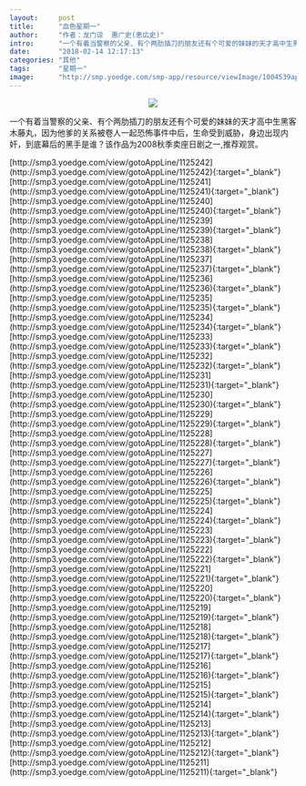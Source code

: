 ```yaml
---
layout:     post
title:      "血色星期一"
author:     "作者：龙门谅  惠广史(恵広史)"
intro:      "一个有着当警察的父亲、有个两肋插刀的朋友还有个可爱的妹妹的天才高中生黑客木藤丸，因为他爹的关系被卷人一起恐怖事件中后，生命受到威胁，身边出现内奸，到底幕后的黑手是谁？该作品为2008秋季卖座日剧之一,推荐观赏。"
date:       "2018-02-14 12:17:13"
categories: "其他"
tags:       "星期一"
image:      "http://smp.yoedge.com/smp-app/resource/viewImage/1004539appline.png"
---
```

<div style="text-align: center">
<p><img src="http://smp.yoedge.com/smp-app/resource/viewImage/1004539appline.png"/></p>
</div>
<p class="post-meta">
<span>一个有着当警察的父亲、有个两肋插刀的朋友还有个可爱的妹妹的天才高中生黑客木藤丸，因为他爹的关系被卷人一起恐怖事件中后，生命受到威胁，身边出现内奸，到底幕后的黑手是谁？该作品为2008秋季卖座日剧之一,推荐观赏。</span>
</p>
[http://smp3.yoedge.com/view/gotoAppLine/1125242](http://smp3.yoedge.com/view/gotoAppLine/1125242){:target="_blank"}
[http://smp3.yoedge.com/view/gotoAppLine/1125241](http://smp3.yoedge.com/view/gotoAppLine/1125241){:target="_blank"}
[http://smp3.yoedge.com/view/gotoAppLine/1125240](http://smp3.yoedge.com/view/gotoAppLine/1125240){:target="_blank"}
[http://smp3.yoedge.com/view/gotoAppLine/1125239](http://smp3.yoedge.com/view/gotoAppLine/1125239){:target="_blank"}
[http://smp3.yoedge.com/view/gotoAppLine/1125238](http://smp3.yoedge.com/view/gotoAppLine/1125238){:target="_blank"}
[http://smp3.yoedge.com/view/gotoAppLine/1125237](http://smp3.yoedge.com/view/gotoAppLine/1125237){:target="_blank"}
[http://smp3.yoedge.com/view/gotoAppLine/1125236](http://smp3.yoedge.com/view/gotoAppLine/1125236){:target="_blank"}
[http://smp3.yoedge.com/view/gotoAppLine/1125235](http://smp3.yoedge.com/view/gotoAppLine/1125235){:target="_blank"}
[http://smp3.yoedge.com/view/gotoAppLine/1125234](http://smp3.yoedge.com/view/gotoAppLine/1125234){:target="_blank"}
[http://smp3.yoedge.com/view/gotoAppLine/1125233](http://smp3.yoedge.com/view/gotoAppLine/1125233){:target="_blank"}
[http://smp3.yoedge.com/view/gotoAppLine/1125232](http://smp3.yoedge.com/view/gotoAppLine/1125232){:target="_blank"}
[http://smp3.yoedge.com/view/gotoAppLine/1125231](http://smp3.yoedge.com/view/gotoAppLine/1125231){:target="_blank"}
[http://smp3.yoedge.com/view/gotoAppLine/1125230](http://smp3.yoedge.com/view/gotoAppLine/1125230){:target="_blank"}
[http://smp3.yoedge.com/view/gotoAppLine/1125229](http://smp3.yoedge.com/view/gotoAppLine/1125229){:target="_blank"}
[http://smp3.yoedge.com/view/gotoAppLine/1125228](http://smp3.yoedge.com/view/gotoAppLine/1125228){:target="_blank"}
[http://smp3.yoedge.com/view/gotoAppLine/1125227](http://smp3.yoedge.com/view/gotoAppLine/1125227){:target="_blank"}
[http://smp3.yoedge.com/view/gotoAppLine/1125226](http://smp3.yoedge.com/view/gotoAppLine/1125226){:target="_blank"}
[http://smp3.yoedge.com/view/gotoAppLine/1125225](http://smp3.yoedge.com/view/gotoAppLine/1125225){:target="_blank"}
[http://smp3.yoedge.com/view/gotoAppLine/1125224](http://smp3.yoedge.com/view/gotoAppLine/1125224){:target="_blank"}
[http://smp3.yoedge.com/view/gotoAppLine/1125223](http://smp3.yoedge.com/view/gotoAppLine/1125223){:target="_blank"}
[http://smp3.yoedge.com/view/gotoAppLine/1125222](http://smp3.yoedge.com/view/gotoAppLine/1125222){:target="_blank"}
[http://smp3.yoedge.com/view/gotoAppLine/1125221](http://smp3.yoedge.com/view/gotoAppLine/1125221){:target="_blank"}
[http://smp3.yoedge.com/view/gotoAppLine/1125220](http://smp3.yoedge.com/view/gotoAppLine/1125220){:target="_blank"}
[http://smp3.yoedge.com/view/gotoAppLine/1125219](http://smp3.yoedge.com/view/gotoAppLine/1125219){:target="_blank"}
[http://smp3.yoedge.com/view/gotoAppLine/1125218](http://smp3.yoedge.com/view/gotoAppLine/1125218){:target="_blank"}
[http://smp3.yoedge.com/view/gotoAppLine/1125217](http://smp3.yoedge.com/view/gotoAppLine/1125217){:target="_blank"}
[http://smp3.yoedge.com/view/gotoAppLine/1125216](http://smp3.yoedge.com/view/gotoAppLine/1125216){:target="_blank"}
[http://smp3.yoedge.com/view/gotoAppLine/1125215](http://smp3.yoedge.com/view/gotoAppLine/1125215){:target="_blank"}
[http://smp3.yoedge.com/view/gotoAppLine/1125214](http://smp3.yoedge.com/view/gotoAppLine/1125214){:target="_blank"}
[http://smp3.yoedge.com/view/gotoAppLine/1125213](http://smp3.yoedge.com/view/gotoAppLine/1125213){:target="_blank"}
[http://smp3.yoedge.com/view/gotoAppLine/1125212](http://smp3.yoedge.com/view/gotoAppLine/1125212){:target="_blank"}
[http://smp3.yoedge.com/view/gotoAppLine/1125211](http://smp3.yoedge.com/view/gotoAppLine/1125211){:target="_blank"}


